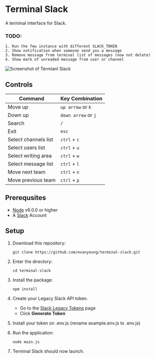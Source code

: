 # Terminal Slack
A terminal interface for Slack.

### TODO: 
```
1. Run the few instance with different SLACK_TOKEN
2. Show notification when someone send you a message
3. Remove message from terminal list of messages (now not delete)
4. Show mark of unreaded message from user or channel
```

![Screenshot of Termianl Slack](screen-shot.png)

## Controls
| Command | Key Combination |
| ------- | --------------- |
| Move up | `up arrow` or `k` |
| Down up | `down arrow` or `j` |
| Search | `/` |
| Exit | `esc` |
| Select channels list | `ctrl` + `c` |
| Select users list | `ctrl` + `u` |
| Select writing area | `ctrl` + `w` |
| Select message list | `ctrl` + `l` |
| Move next team | `ctrl` + `n` |
| Move previous team | `ctrl` + `p` |
 
## Prerequsites
 - [Node](https://nodejs.org/en/) v6.0.0 or higher
 - A [Slack](https://slack.com/) Account

## Setup
1. Download this repository:

	```
	git clone https://github.com/evanyeung/terminal-slack.git
	```

2. Enter the directory:

	```
	cd terminal-slack
	```

3. Install the package:

	```
	npm install
	```
	
4. Create your Legacy Slack API token.

	- Go to the [Slack Legacy Tokens](https://api.slack.com/custom-integrations/legacy-tokens) page
	- Click **Generate Token**

5. Install your token on .env.js (rename example.env.js to .env.js)

6. Run the application: 

	```
	node main.js
	```
	
7. Terminal Slack should now launch.

<!-- ## Troubleshooting
 - **Terminal Slack opens for a second but then closes again** -->
